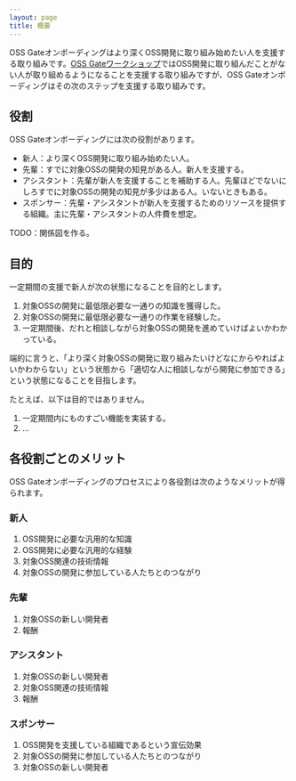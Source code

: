 ```yaml
---
layout: page
title: 概要
---
```


OSS Gateオンボーディングはより深くOSS開発に取り組み始めたい人を支援する取り組みです。[OSS Gateワークショップ](https://oss-gate.github.io/#workshop)ではOSS開発に取り組んだことがない人が取り組めるようになることを支援する取り組みですが、OSS Gateオンボーディングはその次のステップを支援する取り組みです。

## 役割

OSS Gateオンボーディングには次の役割があります。

  * 新人：より深くOSS開発に取り組み始めたい人。
  * 先輩：すでに対象OSSの開発の知見がある人。新人を支援する。
  * アシスタント：先輩が新人を支援することを補助する人。先輩ほどでないにしろすでに対象OSSの開発の知見が多少はある人。いないときもある。
  * スポンサー：先輩・アシスタントが新人を支援するためのリソースを提供する組織。主に先輩・アシスタントの人件費を想定。

TODO：関係図を作る。

## 目的

一定期間の支援で新人が次の状態になることを目的とします。

  1. 対象OSSの開発に最低限必要な一通りの知識を獲得した。
  2. 対象OSSの開発に最低限必要な一通りの作業を経験した。
  3. 一定期間後、だれと相談しながら対象OSSの開発を進めていけばよいかわかっている。

端的に言うと、「より深く対象OSSの開発に取り組みたいけどなにからやればよいかわからない」という状態から「適切な人に相談しながら開発に参加できる」という状態になることを目指します。

たとえば、以下は目的ではありません。

  1. 一定期間内にものすごい機能を実装する。
  2. ...

## 各役割ごとのメリット

OSS Gateオンボーディングのプロセスにより各役割は次のようなメリットが得られます。

### 新人

  1. OSS開発に必要な汎用的な知識
  2. OSS開発に必要な汎用的な経験
  3. 対象OSS関連の技術情報
  4. 対象OSSの開発に参加している人たちとのつながり

### 先輩

  1. 対象OSSの新しい開発者
  2. 報酬

### アシスタント

  1. 対象OSSの新しい開発者
  2. 対象OSS関連の技術情報
  3. 報酬

### スポンサー

  1. OSS開発を支援している組織であるという宣伝効果
  2. 対象OSSの開発に参加している人たちとのつながり
  3. 対象OSSの新しい開発者
